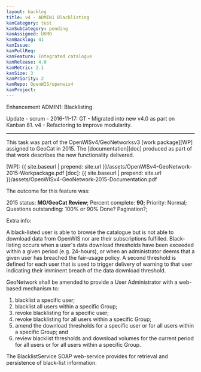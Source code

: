 ```yaml
---
layout: backlog
title: v4 - ADMIN1 Blacklisting
kanCategory: test
kanSubCategory: pending
kanAssigned: UKMO
kanBacklog: 41
kanIssue:
kanPullReq:
kanFeature: Integrated catalogue
kanRelease: 4.0
kanMetric: 2.1
kanSize: 3
kanPriority: 2
kanRepo: OpenWIS/openwis4
kanProject:
---
```

Enhancement ADMIN1: Blacklisting.

Update - scrum - 2016-11-17: GT - Migrated into new v4.0 as part on Kanban 81. v4 - Refactoring to improve modularity.

---

This task was part of the OpenWISv4/GeoNetworksv3 [work package][WP] assigned to GeoCat in 2015.  The [documentation][doc] produced as part of that work describes the new functionality delivered.

[WP]: {{ site.baseurl | prepend: site.url }}/assets/OpenWISv4-GeoNetwork-2015-Workpackage.pdf
[doc]: {{ site.baseurl | prepend: site.url }}/assets/OpenWISv4-GeoNetwork-2015-Documentation.pdf

The outcome for this feature was:

2015 status: **MO/GeoCat Review**; Percent complete: **90**; Priority: Normal; Questions outstanding: 100% or 90% Done? Pagination?;

Extra info:

A black-listed user is able to browse the catalogue but is not able to download data from OpenWIS nor are their subscriptions fulfilled. Black-listing occurs when a user's data download thresholds have been exceeded within a given period (e.g. 24-hours), or when an administrator deems that a given user has breached the fair-usage policy. A second threshold is defined for each user that is used to trigger delivery of warning to that user indicating their imminent breach of the data download threshold.

GeoNetwork shall be amended to provide a User Administrator with a web-based mechanism to:

  1. blacklist a specific user;
  2. blacklist all users within a specific Group;
  3. revoke blacklisting for a specific user;
  4. revoke blacklisting for all users within a specific Group;
  5. amend the download thresholds for a specific user or for all users within a specific Group; and
  6. review blacklist thresholds and download volumes for the current period for all users or for all users within a specific Group.

The BlacklistService SOAP web-service provides for retrieval and persistence of black-list information.
